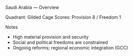 Saudi Arabia — Overview

Quadrant: Gilded Cage
Scores: Provision 8 / Freedom 1

Notes
- High material provision and security
- Social and political freedoms are constrained
- Ongoing reforms; regional economic integration (GCC)

